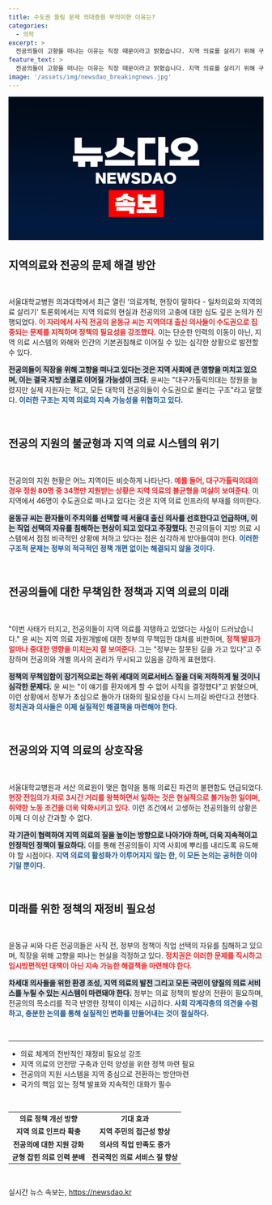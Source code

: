 ```yaml
---
title: 수도권 쏠림 문제 의대증원 무의미한 이유는?
categories:
  - 의학
excerpt: >
  전공의들이 고향을 떠나는 이유는 직장 때문이라고 밝혔습니다. 지역 의료를 살리기 위해 구조적 문제 해결이 필요하며, 정부 정책에 대한 비판도 이어졌습니다. 이들이 전하는 진솔한 목소리에 귀 기울여야 할 때입니다.
feature_text: >
  전공의들이 고향을 떠나는 이유는 직장 때문이라고 밝혔습니다. 지역 의료를 살리기 위해 구조적 문제 해결이 필요하며, 정부 정책에 대한 비판도 이어졌습니다. 이들이 전하는 진솔한 목소리에 귀 기울여야 할 때입니다.
image: '/assets/img/newsdao_breakingnews.jpg'
---
```


<p><img src="/assets/img/newsdao_breakingnews.jpg" alt="koreaapp 속보" /></p>

<h2 data-ke-size="size26">지역의료와 전공의 문제 해결 방안</h2>

<p data-ke-size="size16">&nbsp;</p>

<p>서울대학교병원 의과대학에서 최근 열린 '의료개혁, 현장이 말하다 - 일차의료와 지역의료 살리기' 토론회에서는 지역 의료의 현실과 전공의의 고충에 대한 심도 깊은 논의가 진행되었다. <b><span style="color: #ee2323;">이 자리에서 사직 전공의 윤동규 씨는 지역의대 출신 의사들이 수도권으로 집중되는 문제를 지적하며 정책의 필요성을 강조했다.</span></b> 이는 단순한 인력의 이동이 아닌, 지역 의료 시스템의 와해와 인간의 기본권침해로 이어질 수 있는 심각한 상황으로 발전할 수 있다.</p>

<p><b><span style="background-color: #21538527;">전공의들이 직장을 위해 고향을 떠나고 있다는 것은 지역 사회에 큰 영향을 미치고 있으며, 이는 결국 지방 소멸로 이어질 가능성이 크다.</span></b> 윤씨는 "대구가톨릭의대는 정원을 늘렸지만 실제 지원자는 적고, 모든 대학의 전공의들이 수도권으로 몰리는 구조"라고 말했다. <b><span style="color: #1a5490;">이러한 구조는 지역 의료의 지속 가능성을 위협하고 있다.</span></b></p>

<p data-ke-size="size16">&nbsp;</p>

<h2 data-ke-size="size26">전공의 지원의 불균형과 지역 의료 시스템의 위기</h2>

<p data-ke-size="size16">&nbsp;</p>

<p>전공의의 지원 현황은 어느 지역이든 비슷하게 나타난다. <b><span style="color: #ee2323;">예를 들어, 대구가톨릭의대의 경우 정원 80명 중 34명만 지원받는 상황은 지역 의료의 불균형을 여실히 보여준다.</span></b> 이 지역에서 46명이 수도권으로 떠나고 있다는 것은 지역 의료 인프라의 부재를 의미한다. </p>

<p><b><span style="background-color: #21538527;">윤동규 씨는 환자들이 주치의를 선택할 때 서울대 출신 의사를 선호한다고 언급하며, 이는 직업 선택의 자유를 침해하는 현상이 되고 있다고 주장했다.</span></b> 전공의들이 지방 의료 시스템에서 점점 비극적인 상황에 처하고 있다는 점은 심각하게 받아들여야 한다. <b><span style="color: #1a5490;">이러한 구조적 문제는 정부의 적극적인 정책 개편 없이는 해결되지 않을 것이다.</span></b></p>

<p data-ke-size="size16">&nbsp;</p>

<h2 data-ke-size="size26">전공의들에 대한 무책임한 정책과 지역 의료의 미래</h2>

<p data-ke-size="size16">&nbsp;</p>

<p>"이번 사태가 터지고, 전공의들이 지역 의료를 지탱하고 있었다는 사실이 드러났습니다." 윤 씨는 지역 의료 자원개발에 대한 정부의 무책임한 대처를 비판하며, <b><span style="color: #ee2323;">정책 발표가 얼마나 중대한 영향을 미치는지 잘 보여준다.</span></b> 그는 "정부는 잘못된 길을 가고 있다"고 주장하며 전공의와 개별 의사의 권리가 무시되고 있음을 강하게 표현했다. </p>

<p><b><span style="background-color: #21538527;">정책의 무책임함이 장기적으로는 하위 세대의 의료서비스 질을 더욱 저하하게 될 것이니 심각한 문제다.</span></b> 윤 씨는 "이 얘기를 환자에게 할 수 없어 사직을 결정했다"고 밝혔으며, 이런 상황에서 정부가 초심으로 돌아가 대화의 필요성을 다시 느끼길 바란다고 전했다. <b><span style="color: #1a5490;">정치권과 의사들은 이제 실질적인 해결책을 마련해야 한다.</span></b></p>

<p data-ke-size="size16">&nbsp;</p>

<h2 data-ke-size="size26">전공의와 지역 의료의 상호작용</h2>

<p data-ke-size="size16">&nbsp;</p>

<p>서울대학교병원과 서산 의료원이 맺은 협약을 통해 의료진 파견의 불편함도 언급되었다. <b><span style="color: #ee2323;">현장 전임의가 차로 3시간 거리를 왕복하면서 일하는 것은 현실적으로 불가능한 일이며, 취약한 노동 조건을 더욱 악화시키고 있다.</span></b> 이런 조건에서 고생하는 전공의들의 상황은 이제 더 이상 간과할 수 없다.</p>

<p><b><span style="background-color: #21538527;">각 기관이 협력하여 지역 의료의 질을 높이는 방향으로 나아가야 하며, 더욱 지속적이고 안정적인 정책이 필요하다.</span></b> 이를 통해 전공의들이 지역 사회에 뿌리를 내리도록 유도해야 할 시점이다. <b><span style="color: #1a5490;">지역 의료의 활성화가 이루어지지 않는 한, 이 모든 논의는 공허한 이야기일 뿐이다.</span></b></p>

<p data-ke-size="size16">&nbsp;</p>

<h2 data-ke-size="size26">미래를 위한 정책의 재정비 필요성</h2>

<p data-ke-size="size16">&nbsp;</p>

<p>윤동규 씨와 다른 전공의들은 사직 전, 정부의 정책이 직업 선택의 자유를 침해하고 있으며, 직장을 위해 고향을 떠나는 현실을 걱정하고 있다. <b><span style="color: #ee2323;">정치권은 이러한 문제를 직시하고 임시방편적인 대책이 아닌 지속 가능한 해결책을 마련해야 한다.</span></b> </p>

<p><b><span style="background-color: #21538527;">차세대 의사들을 위한 환경 조성, 지역 의료의 발전 그리고 모든 국민이 양질의 의료 서비스를 누릴 수 있는 시스템이 마련돼야 한다.</span></b> 정부는 의료 정책의 발상의 전환이 필요하며, 전공의의 목소리를 적극 반영한 정책이 이제는 시급하다. <b><span style="color: #1a5490;">사회 각계각층의 의견을 수렴하고, 충분한 논의를 통해 실질적인 변화를 만들어내는 것이 절실하다.</span></b></p>

<p data-ke-size="size16">&nbsp;</p>

<hr>

<ul>
<li>의료 체계의 전반적인 재정비 필요성 강조</li>
<li>지역 의료의 안전망 구축과 인력 양성을 위한 정책 마련 필요</li>
<li>전공의의 지원 시스템을 지역 중심으로 전환하는 방안마련</li>
<li>국가의 책임 있는 정책 발표와 지속적인 대화가 필수</li>
</ul>

<p data-ke-size="size16">&nbsp;</p>

<table style="width: 100%; border-collapse: collapse;">
  <tr>
    <td style="text-align: center; height: 17px;"><b>의료 정책 개선 방향</b></td>
    <td style="text-align: center; height: 17px;"><b>기대 효과</b></td>
  </tr>
  <tr>
    <td style="text-align: center; height: 17px;"><b>지역 의료 인프라 확충</b></td>
    <td style="text-align: center; height: 17px;"><b>지역 주민의 접근성 향상</b></td>
  </tr>
  <tr>
    <td style="text-align: center; height: 17px;"><b>전공의에 대한 지원 강화</b></td>
    <td style="text-align: center; height: 17px;"><b>의사의 직업 만족도 증가</b></td>
  </tr>
  <tr>
    <td style="text-align: center; height: 17px;"><b>균형 잡힌 의료 인력 분배</b></td>
    <td style="text-align: center; height: 17px;"><b>전국적인 의료 서비스 질 향상</b></td>
  </tr>
</table>

<p data-ke-size="size16">&nbsp;</p>
실시간 뉴스 속보는, <a href="https://newsdao.kr" rel="dofollow">https://newsdao.kr</a>


